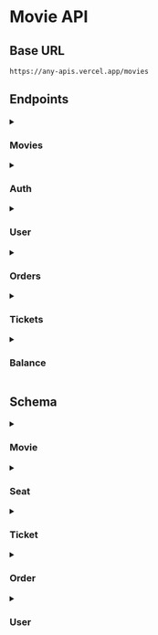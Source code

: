 # Movie API

## Base URL

```
https://any-apis.vercel.app/movies
```

## Endpoints

<details>
  <summary><h3>Movies</h3></summary>

<!-- Start | Get all movies -->

- <details>
    <summary><h4>Get all movies</h4></summary>

  Returns all movies with pagination. You can also search for movies by providing a query parameter.

  ```http
  GET /movies
  ```

  ##### Parameters

  |  Name   |   Type   | Description                  | Required | Default |
  | :-----: | :------: | ---------------------------- | :------: | :-----: |
  | `page`  | `number` | The page number              |   :x:    |   `1`   |
  | `limit` | `number` | The number of items per page |   :x:    |  `10`   |
  | `query` | `string` | The search query             |   :x:    |    -    |

  ##### Success Response

  ```json
  {
    "message": "Movies fetched successfully",
    "page": 1,
    "limit": 2,
    "totalPages": 4,
    "totalData": 8,
    "data": [
      {
        "id": 1,
        "title": "Avatar",
        "description": "A paraplegic marine dispatched to the moon Pandora on a unique mission becomes torn between following his orders and protecting the world he feels is his home.",
        "price": 10000,
        "releaseDate": "2009-12-18T00:00:00.000Z",
        "ageRating": 13,
        "poster": "https://ia.media-imdb.com/images/M/MV5BMTYwOTEwNjAzMl5BMl5BanBnXkFtZTcwODc5MTUwMw@@._V1_SX300.jpg",
        "seats": [
          {
            "id": 1,
            "number": 2,
            "isReserved": true,
            "movieId": 1,
            "createdAt": "2024-06-06T17:49:28.854Z",
            "updatedAt": "2024-06-06T17:49:28.854Z"
          },
          {
            "id": 2,
            "number": 3,
            "isReserved": true,
            "movieId": 1,
            "createdAt": "2024-06-06T17:49:28.876Z",
            "updatedAt": "2024-06-06T17:49:28.876Z"
          },
        ],
        "createdAt": "2024-06-06T12:00:26.003Z",
        "updatedAt": "2024-06-06T12:00:26.003Z"
      },
      {
        "id": 2,
        "title": "I Am Legend",
        "description": "Years after a plague kills most of humanity and transforms the rest into monsters, the sole survivor in New York City struggles valiantly to find a cure.",
        "price": 10000,
        "releaseDate": "2007-12-14T00:00:00.000Z",
        "ageRating": 13,
        "poster": "https://m.media-amazon.com/images/M/MV5BYTE1ZTBlYzgtNmMyNS00ZTQ2LWE4NjEtZjUxNDJkNTg2MzlhXkEyXkFqcGdeQXVyNjU0OTQ0OTY@._V1_.jpg",
        "seats": [
          {
            "id": 3,
            "number": 4,
            "isReserved": true,
            "movieId": 2,
            "createdAt": "2024-06-06T17:50:46.676Z",
            "updatedAt": "2024-06-06T17:50:46.676Z"
          },
          {
            "id": 4,
            "number": 5,
            "isReserved": true,
            "movieId": 2,
            "createdAt": "2024-06-06T17:50:46.715Z",
            "updatedAt": "2024-06-06T17:50:46.715Z"
          }
        ]
        "createdAt": "2024-06-01T17:29:39.301Z",
        "updatedAt": "2024-06-01T17:29:39.301Z"
      }
    ]
  }
  ```

  </details>

<!-- End | Get all movies -->

<!-- Start | Get a movie -->

- <details>
    <summary><h4>Get a movie</h4></summary>

  Returns a movie by its ID.

  ```http
  GET /movies/:id
  ```

  ##### Parameters

  | Name |   Type   | Description  |      Required      | Default |
  | :--: | :------: | ------------ | :----------------: | :-----: |
  | `id` | `number` | The movie ID | :heavy_check_mark: |    -    |

  ##### Success Response

  ```json
  {
    "message": "Movie fetched successfully",
    "data": {
      "id": 1,
      "title": "Avatar",
      "description": "A paraplegic marine dispatched to the moon Pandora on a unique mission becomes torn between following his orders and protecting the world he feels is his home.",
      "price": 10000,
      "releaseDate": "2009-12-18T00:00:00.000Z",
      "ageRating": 13,
      "poster": "https://ia.media-imdb.com/images/M/MV5BMTYwOTEwNjAzMl5BMl5BanBnXkFtZTcwODc5MTUwMw@@._V1_SX300.jpg",
      "seats": [
        {
          "id": 1,
          "number": 2,
          "isReserved": true,
          "movieId": 1,
          "createdAt": "2024-06-06T17:49:28.854Z",
          "updatedAt": "2024-06-06T17:49:28.854Z"
        },
        {
          "id": 2,
          "number": 3,
          "isReserved": true,
          "movieId": 1,
          "createdAt": "2024-06-06T17:49:28.876Z",
          "updatedAt": "2024-06-06T17:49:28.876Z"
        }
      ],
      "createdAt": "2024-06-06T12:00:26.003Z",
      "updatedAt": "2024-06-06T12:00:26.003Z"
    }
  }
  ```

  ##### Error Response

  - Movie not found

    **Status:** 404\
     **Status Text:** Movie not found

  </details>

<!-- End | Get a movie -->

<!-- Start | Get seats movie -->

- <details>
    <summary><h4>Get seats of a movie</h4></summary>

  Returns seats of a movie.

  ```http
  GET /movies/:id/seats
  ```

  ##### Parameters

  | Name |   Type   | Description  |      Required      | Default |
  | :--: | :------: | ------------ | :----------------: | :-----: |
  | `id` | `number` | The movie ID | :heavy_check_mark: |    -    |

  ##### Success Response

  ```json
  {
    "message": "Movie fetched successfully",
    "data": {
      "id": 1,
      "title": "Avatar",
      "description": "A paraplegic marine dispatched to the moon Pandora on a unique mission becomes torn between following his orders and protecting the world he feels is his home.",
      "price": 10000,
      "releaseDate": "2009-12-18T00:00:00.000Z",
      "ageRating": 13,
      "poster": "https://ia.media-imdb.com/images/M/MV5BMTYwOTEwNjAzMl5BMl5BanBnXkFtZTcwODc5MTUwMw@@._V1_SX300.jpg",
      "seats": [
        {
          "id": 1,
          "number": 2,
          "isReserved": true,
          "movieId": 1,
          "createdAt": "2024-06-06T17:49:28.854Z",
          "updatedAt": "2024-06-06T17:49:28.854Z"
        },
        {
          "id": 2,
          "number": 3,
          "isReserved": true,
          "movieId": 1,
          "createdAt": "2024-06-06T17:49:28.876Z",
          "updatedAt": "2024-06-06T17:49:28.876Z"
        }
      ],
      "createdAt": "2024-06-06T12:00:26.003Z",
      "updatedAt": "2024-06-06T12:00:26.003Z"
    }
  }
  ```

  ##### Error Response

  - Movie not found

    **Status:** 404\
    **Status Text:** Movie not found

  </details>

<!-- End | Get seats movie -->

<!-- Start | Books seats of a movie -->

- <details>
    <summary><h4>Books seats of a movie</h4></summary>

  Books seats of a movie.

  ```http
  POST /movies/:id/seats
  ```

  ##### Parameters

  | Name |   Type   | Description  |      Required      | Default |
  | :--: | :------: | ------------ | :----------------: | :-----: |
  | `id` | `number` | The movie ID | :heavy_check_mark: |    -    |

  ##### Header

  **Authorization:** `Bearer <token>`\
  **Content-Type:** `application/json`

  ##### Body

  |  Name   |    Type    | Description            |      Required      | Default |
  | :-----: | :--------: | ---------------------- | :----------------: | :-----: |
  | `seats` | `number[]` | Seat number to reserve | :white_check_mark: |    -    |

  ##### Success Response

  ```json
  {
    "message": "Success",
    "data": {
      "id": 3,
      "total": 20000,
      "tickets": [
        {
          "id": 11,
          "isCancelled": false,
          "seatId": 11,
          "seat": {
            "id": 11,
            "number": 20,
            "isReserved": true,
            "movieId": 1,
            "movie": {
              "id": 1,
              "title": "Avatar",
              "description": "A paraplegic marine dispatched to the moon Pandora on a unique mission becomes torn between following his orders and protecting the world he feels is his home.",
              "price": 10000,
              "releaseDate": "2009-12-18T00:00:00.000Z",
              "ageRating": 13,
              "poster": "https://ia.media-imdb.com/images/M/MV5BMTYwOTEwNjAzMl5BMl5BanBnXkFtZTcwODc5MTUwMw@@._V1_SX300.jpg",
              "createdAt": "2024-06-16T09:16:30.257Z",
              "updatedAt": "2024-06-16T09:16:30.257Z"
            },
            "createdAt": "2024-06-16T09:22:44.932Z",
            "updatedAt": "2024-06-16T09:22:44.932Z"
          },
          "orderId": 3,
          "createdAt": "2024-06-16T09:22:45.088Z",
          "updatedAt": "2024-06-16T09:22:45.088Z"
        },
        {
          "id": 12,
          "isCancelled": false,
          "seatId": 12,
          "seat": {
            "id": 12,
            "number": 21,
            "isReserved": true,
            "movieId": 1,
            "movie": {
              "id": 1,
              "title": "Avatar",
              "description": "A paraplegic marine dispatched to the moon Pandora on a unique mission becomes torn between following his orders and protecting the world he feels is his home.",
              "price": 10000,
              "releaseDate": "2009-12-18T00:00:00.000Z",
              "ageRating": 13,
              "poster": "https://ia.media-imdb.com/images/M/MV5BMTYwOTEwNjAzMl5BMl5BanBnXkFtZTcwODc5MTUwMw@@._V1_SX300.jpg",
              "createdAt": "2024-06-16T09:16:30.257Z",
              "updatedAt": "2024-06-16T09:16:30.257Z"
            },
            "createdAt": "2024-06-16T09:22:45.285Z",
            "updatedAt": "2024-06-16T09:22:45.285Z"
          },
          "orderId": 3,
          "createdAt": "2024-06-16T09:22:45.391Z",
          "updatedAt": "2024-06-16T09:22:45.391Z"
        }
      ],
      "userId": 1,
      "user": {
        "id": 1,
        "name": "Fauzan",
        "username": "fauzan",
        "email": "fauzan@email.com",
        "birthDate": "2003-10-04T00:00:00.000Z",
        "balance": 0,
        "createdAt": "2024-06-16T09:16:30.542Z",
        "updatedAt": "2024-06-16T09:22:44.827Z"
      },
      "createdAt": "2024-06-16T09:22:44.842Z",
      "updatedAt": "2024-06-16T09:22:44.842Z"
    }
  }
  ```

  ##### Error Response

  - Token not provided

    **Status:** 401\
    **Status Text:** Token not provided

  - User not found

    **Status:** 401\
    **Status Text:** User not found

  - Movie not found

    **Status:** 404\
    **Status Text:** Movie not found

  - Balance not enough

    **Status:** 400\
    **Status Text:** Balance not enough

  - Provided invalid or empty seats

    **Status:** 400\
    **Status Text:** Invalid seats

  - Seat's already reserved

    **Status:** 400\
    **Status Text:** Seat 1 of movie Avatar is already reserved

  </details>

<!-- End | Books seats of a movie -->

</details>

<details>
  <summary><h3>Auth</h3></summary>

<!-- Start | Login -->

- <details>
    <summary><h4>Login</h4></summary>

  Authenticating user

  ```http
  POST /login
  ```

  ##### Header

  **Content-Type:** `application/json`

  ##### Body

  |    Name    |   Type   | Description |      Required      | Default |
  | :--------: | :------: | ----------- | :----------------: | :-----: |
  | `username` | `string` | Username    | :white_check_mark: |    -    |
  | `password` | `string` | Password    | :white_check_mark: |    -    |

  ##### Success Response

  ```json
  {
    "message": "User login successfully",
    "data": "eyJhbGciOiJIUzI1NiIsInR5cCI6IkpXVCJ9.eyJpZCI6MSwiaWF0IjoxNzE3NTkyMjI3fQ.6NPkITZXL88T7KiGGDFZmUvO0glw7FodkqACRZiC0dg"
  }
  ```

  ##### Error Response

  - Invalid username or password

    **Status:** 401\
    **Status Text:** Invalid username or password

  </details>

<!-- End | Login -->

<!-- Start | Register -->

- <details>
    <summary><h4>Register</h4></summary>

  Registering a new user

  ```http
  POST /register
  ```

  ##### Header

  **Content-Type:** `application/json`

  ##### Body

  |    Name     |   Type   | Description |      Required      | Default |
  | :---------: | :------: | ----------- | :----------------: | :-----: |
  |   `name`    | `string` | Name        | :white_check_mark  |    -    |
  | `username`  | `string` | Username    | :white_check_mark: |    -    |
  |   `email`   | `string` | Email       | :white_check_mark: |    -    |
  | `password`  | `string` | Password    | :white_check_mark: |    -    |
  | `birthDate` | `string` | Birth date  | :white_check_mark: |    -    |

  ##### Success Response

  ```json
  {
    "message": "User created successfully",
    "data": {
      "id": 2,
      "name": "Malik Matoha",
      "username": "malik",
      "email": "malik@email.com",
      "birthDate": "2003-10-04T00:00:00.000Z",
      "balance": 100000,
      "orders": [],
      "createdAt": "2024-06-06T11:39:52.427Z",
      "updatedAt": "2024-06-06T11:39:52.427Z"
    }
  }
  ```

  ##### Error Response

  - Empty fields

    **Status:** 400\
    **Status Text:** All fields are required

  - Username already taken

    **Status:** 400\
    **Status Text:** Username is already taken

  - Email already taken

    **Status:** 400\
    **Status Text:** Email is already taken

  </details>

<!-- End | Register -->

</details>

<details>
  <summary><h3>User</h3></summary>

<!-- Start | Profile -->

- <details>
    <summary><h4>Profile</h4></summary>

  Returns the user profile

  ```http
  GET /me
  ```

  ##### Headers

  **Authorization:** `Bearer <token>`

  ##### Success Response

  ```json
  {
    "message": "User fetched successfully",
    "data": {
      "id": 1,
      "name": "Fauzan",
      "username": "fauzan",
      "email": "fauzan@email.com",
      "birthDate": "2003-10-04T00:00:00.000Z",
      "balance": 100000,
      "orders": [],
      "createdAt": "2024-06-06T11:17:43.794Z",
      "updatedAt": "2024-06-06T11:17:43.794Z"
    }
  }
  ```

  ##### Error Response

  - Token not provided

    **Status:** 401\
    **Status Text:** Token not provided

  - User not found

    **Status:** 401\
    **Status Text:** User not found

  </details>

<!-- End | Profile -->

</details>

<details>
  <summary><h3>Orders</h3></summary>

<!-- Start | Get all orders -->

- <details>
    <summary><h4>Get all orders</h4></summary>

  Returns all orders.

  ```http
  GET /orders
  ```

  ##### Header

  **Authorization:** `Bearer <token>`

  ##### Success Response

  ```json
  {
    "message": "Orders fetched successfully",
    "data": [
      {
        "id": 1,
        "tickets": [
          {
            "id": 1,
            "isCancelled": false,
            "seatId": 1,
            "seat": {
              "id": 1,
              "number": 4,
              "isReserved": true,
              "movieId": 2,
              "movie": {
                "id": 2,
                "title": "I Am Legend",
                "description": "Years after a plague kills most of humanity and transforms the rest into monsters, the sole survivor in New York City struggles valiantly to find a cure.",
                "price": 10000,
                "releaseDate": "2007-12-14T00:00:00.000Z",
                "ageRating": 13,
                "poster": "https://m.media-amazon.com/images/M/MV5BYTE1ZTBlYzgtNmMyNS00ZTQ2LWE4NjEtZjUxNDJkNTg2MzlhXkEyXkFqcGdeQXVyNjU0OTQ0OTY@._V1_.jpg",
                "createdAt": "2024-06-10T08:14:50.737Z",
                "updatedAt": "2024-06-10T08:14:50.737Z"
              },
              "tickets": [
                {
                  "id": 1,
                  "isCancelled": false,
                  "seatId": 1,
                  "orderId": 1,
                  "createdAt": "2024-06-10T10:48:29.778Z",
                  "updatedAt": "2024-06-10T10:48:29.778Z"
                }
              ],
              "createdAt": "2024-06-10T10:48:29.774Z",
              "updatedAt": "2024-06-10T10:48:29.774Z"
            },
            "orderId": 1,
            "createdAt": "2024-06-10T10:48:29.778Z",
            "updatedAt": "2024-06-10T10:48:29.778Z"
          },
          {
            "id": 2,
            "isCancelled": false,
            "seatId": 2,
            "seat": {
              "id": 2,
              "number": 5,
              "isReserved": true,
              "movieId": 2,
              "movie": {
                "id": 2,
                "title": "I Am Legend",
                "description": "Years after a plague kills most of humanity and transforms the rest into monsters, the sole survivor in New York City struggles valiantly to find a cure.",
                "price": 10000,
                "releaseDate": "2007-12-14T00:00:00.000Z",
                "ageRating": 13,
                "poster": "https://m.media-amazon.com/images/M/MV5BYTE1ZTBlYzgtNmMyNS00ZTQ2LWE4NjEtZjUxNDJkNTg2MzlhXkEyXkFqcGdeQXVyNjU0OTQ0OTY@._V1_.jpg",
                "createdAt": "2024-06-10T08:14:50.737Z",
                "updatedAt": "2024-06-10T08:14:50.737Z"
              },
              "tickets": [
                {
                  "id": 2,
                  "isCancelled": false,
                  "seatId": 2,
                  "orderId": 1,
                  "createdAt": "2024-06-10T10:48:29.792Z",
                  "updatedAt": "2024-06-10T10:48:29.792Z"
                }
              ],
              "createdAt": "2024-06-10T10:48:29.784Z",
              "updatedAt": "2024-06-10T10:48:29.784Z"
            },
            "orderId": 1,
            "createdAt": "2024-06-10T10:48:29.792Z",
            "updatedAt": "2024-06-10T10:48:29.792Z"
          }
        ],
        "userId": 1,
        "user": {
          "id": 1,
          "name": "Fauzan Radji",
          "username": "fauzan",
          "email": "fauzan@email.com",
          "birthDate": "2024-06-10T00:00:00.000Z",
          "balance": 100000,
          "createdAt": "2024-06-10T11:38:37.220Z",
          "updatedAt": "2024-06-10T11:38:37.220Z"
        },
        "createdAt": "2024-06-10T10:48:29.770Z",
        "updatedAt": "2024-06-10T10:48:29.770Z"
      }
    ]
  }
  ```

  ##### Error Response

  - Token not provided

    **Status:** 401\
    **Status Text:** Token not provided

  - User not found

    **Status:** 401\
    **Status Text:** User not found

  </details>

<!-- End | Get all orders -->

<!-- Start | Get an order -->

- <details>
    <summary><h4>Get an order</h4></summary>

  Returns an order by its ID.

  ```http
  GET /orders/:id
  ```

  ##### Parameters

  | Name |   Type   | Description |      Required      | Default |
  | :--: | :------: | ----------- | :----------------: | :-----: |
  | `id` | `number` | Order ID    | :heavy_check_mark: |    -    |

  ##### Header

  **Authorization:** `Bearer <token>`

  ##### Success Response

  ```json
  {
    "message": "Order fetched successfully",
    "data": {
      "id": 1,
      "total": 100000,
      "tickets": [
        {
          "id": 1,
          "isCancelled": false,
          "seatId": 1,
          "seat": {
            "id": 1,
            "number": 1,
            "isReserved": true,
            "movieId": 1,
            "movie": {
              "id": 1,
              "title": "Avatar",
              "description": "A paraplegic marine dispatched to the moon Pandora on a unique mission becomes torn between following his orders and protecting the world he feels is his home.",
              "price": 10000,
              "releaseDate": "2009-12-18T00:00:00.000Z",
              "ageRating": 13,
              "poster": "https://ia.media-imdb.com/images/M/MV5BMTYwOTEwNjAzMl5BMl5BanBnXkFtZTcwODc5MTUwMw@@._V1_SX300.jpg",
              "createdAt": "2024-06-11T00:43:19.750Z",
              "updatedAt": "2024-06-11T00:43:19.750Z"
            },
            "createdAt": "2024-06-11T00:51:23.470Z",
            "updatedAt": "2024-06-11T00:51:23.470Z"
          },
          "orderId": 1,
          "createdAt": "2024-06-11T00:51:23.481Z",
          "updatedAt": "2024-06-11T00:51:23.481Z"
        }
      ],
      "userId": 1,
      "user": {
        "id": 1,
        "name": "fauzan",
        "username": "fauzan",
        "email": "fauzan@email.com",
        "birthDate": "2024-06-11T00:00:00.000Z",
        "balance": 100000,
        "createdAt": "2024-06-11T00:46:12.151Z",
        "updatedAt": "2024-06-11T00:46:12.151Z"
      },
      "createdAt": "2024-06-11T00:51:23.464Z",
      "updatedAt": "2024-06-11T00:51:23.464Z"
    }
  }
  ```

  ##### Error Response

  - Token not provided

    **Status:** 401\
    **Status Text:** Token not provided

  - User not found

    **Status:** 401\
    **Status Text:** User not found

  - Invalid id or user doesn't have access to the order

    **Status:** 404\
    **Status Text:** Order not found

  </details>

<!-- End | Get an order -->

<!-- Start | Cancel an order -->

- <details>
    <summary><h4>Cancel an order</h4></summary>

  Returns an order by its ID.

  ```http
  DELETE /orders/:id
  ```

  ##### Parameters

  | Name |   Type   | Description |      Required      | Default |
  | :--: | :------: | ----------- | :----------------: | :-----: |
  | `id` | `number` | Order ID    | :heavy_check_mark: |    -    |

  ##### Header

  **Authorization:** `Bearer <token>`

  ##### Success Response

  ```json
  {
    "message": "Order cancelled and refunded successfully",
    "data": {
      "id": 1,
      "total": 20000,
      "tickets": [
        {
          "id": 1,
          "isCancelled": true,
          "seatId": 1,
          "seat": {
            "id": 1,
            "number": 1,
            "isReserved": false,
            "movieId": 1,
            "movie": {
              "id": 1,
              "title": "Avatar",
              "description": "A paraplegic marine dispatched to the moon Pandora on a unique mission becomes torn between following his orders and protecting the world he feels is his home.",
              "price": 10000,
              "releaseDate": "2009-12-18T00:00:00.000Z",
              "ageRating": 13,
              "poster": "https://ia.media-imdb.com/images/M/MV5BMTYwOTEwNjAzMl5BMl5BanBnXkFtZTcwODc5MTUwMw@@._V1_SX300.jpg",
              "createdAt": "2024-06-16T11:44:12.668Z",
              "updatedAt": "2024-06-16T11:44:12.668Z"
            },
            "createdAt": "2024-06-16T12:12:01.496Z",
            "updatedAt": "2024-06-16T12:12:23.968Z"
          },
          "orderId": 1,
          "createdAt": "2024-06-16T12:12:01.505Z",
          "updatedAt": "2024-06-16T12:12:23.946Z"
        },
        {
          "id": 2,
          "isCancelled": true,
          "seatId": 2,
          "seat": {
            "id": 2,
            "number": 2,
            "isReserved": false,
            "movieId": 1,
            "movie": {
              "id": 1,
              "title": "Avatar",
              "description": "A paraplegic marine dispatched to the moon Pandora on a unique mission becomes torn between following his orders and protecting the world he feels is his home.",
              "price": 10000,
              "releaseDate": "2009-12-18T00:00:00.000Z",
              "ageRating": 13,
              "poster": "https://ia.media-imdb.com/images/M/MV5BMTYwOTEwNjAzMl5BMl5BanBnXkFtZTcwODc5MTUwMw@@._V1_SX300.jpg",
              "createdAt": "2024-06-16T11:44:12.668Z",
              "updatedAt": "2024-06-16T11:44:12.668Z"
            },
            "createdAt": "2024-06-16T12:12:01.514Z",
            "updatedAt": "2024-06-16T12:12:24.025Z"
          },
          "orderId": 1,
          "createdAt": "2024-06-16T12:12:01.524Z",
          "updatedAt": "2024-06-16T12:12:23.994Z"
        }
      ],
      "userId": 1,
      "user": {
        "id": 1,
        "name": "Fauzan Radji",
        "username": "fauzan",
        "email": "fauzan@email.com",
        "birthDate": "2024-06-16T00:00:00.000Z",
        "balance": 100000,
        "createdAt": "2024-06-16T11:44:20.673Z",
        "updatedAt": "2024-06-16T12:12:24.075Z"
      },
      "createdAt": "2024-06-16T12:12:01.492Z",
      "updatedAt": "2024-06-16T12:12:01.492Z"
    }
  }
  ```

  ##### Error Response

  - Token not provided

    **Status:** 401\
    **Status Text:** Token not provided

  - User not found

    **Status:** 401\
    **Status Text:** User not found

  - Invalid id or user doesn't have access to the order

    **Status:** 404\
    **Status Text:** Order not found

  - Order already cancelled

    **Status:** 400\
    **Status Text:** Order is already cancelled

    </details>

<!-- End | Cancel an order -->

</details>

<details>
  <summary><h3>Tickets</h3></summary>

<!-- Start | Get all tickets -->

- <details>
  <summary><h4>Get all tickets</h4></summary>

  Returns all tickets.

  ```http
  GET /tickets
  ```

  ##### Header

  **Authorization:** `Bearer <token>`

  ##### Success Response

  ```json
  {
    "message": "Tickets fetched successfully",
    "data": [
      {
        "id": 1,
        "isCancelled": false,
        "seatId": 1,
        "seat": {
          "id": 1,
          "number": 1,
          "isReserved": true,
          "movieId": 1,
          "movie": {
            "id": 1,
            "title": "Avatar",
            "description": "A paraplegic marine dispatched to the moon Pandora on a unique mission becomes torn between following his orders and protecting the world he feels is his home.",
            "price": 10000,
            "releaseDate": "2009-12-18T00:00:00.000Z",
            "ageRating": 13,
            "poster": "https://ia.media-imdb.com/images/M/MV5BMTYwOTEwNjAzMl5BMl5BanBnXkFtZTcwODc5MTUwMw@@._V1_SX300.jpg",
            "createdAt": "2024-06-11T00:43:19.750Z",
            "updatedAt": "2024-06-11T00:43:19.750Z"
          },
          "createdAt": "2024-06-11T00:51:23.470Z",
          "updatedAt": "2024-06-11T00:51:23.470Z"
        },
        "orderId": 1,
        "order": {
          "id": 1,
          "total": 100000,
          "userId": 1,
          "user": {
            "id": 1,
            "name": "fauzan",
            "username": "fauzan",
            "email": "fauzan@email.com",
            "birthDate": "2024-06-11T00:00:00.000Z",
            "balance": 100000,
            "createdAt": "2024-06-11T00:46:12.151Z",
            "updatedAt": "2024-06-11T00:46:12.151Z"
          },
          "createdAt": "2024-06-11T00:51:23.464Z",
          "updatedAt": "2024-06-11T00:51:23.464Z"
        },
        "createdAt": "2024-06-11T00:51:23.481Z",
        "updatedAt": "2024-06-11T00:51:23.481Z"
      }
    ]
  }
  ```

  ##### Error Response

  - Token not provided

    **Status:** 401\
    **Status Text:** Token not provided

  - User not found

    **Status:** 401\
    **Status Text:** User not found

  </details>

<!-- End | Get all tickets -->

<!-- Start | Get a ticket -->

- <details>
  <summary><h4>Get a ticket</h4></summary>

  Returns a ticket by its ID.

  ```http
  GET /tickets/:id
  ```

  ##### Parameters

  | Name |   Type   | Description |      Required      | Default |
  | :--: | :------: | ----------- | :----------------: | :-----: |
  | `id` | `number` | Ticket ID   | :heavy_check_mark: |    -    |

  ##### Header

  **Authorization:** `Bearer <token>`

  ##### Success Response

  ```json
  {
    "message": "Ticket fetched successfully",
    "data": {
      "id": 1,
      "isCancelled": false,
      "seatId": 1,
      "seat": {
        "id": 1,
        "number": 1,
        "isReserved": true,
        "movieId": 1,
        "movie": {
          "id": 1,
          "title": "Avatar",
          "description": "A paraplegic marine dispatched to the moon Pandora on a unique mission becomes torn between following his orders and protecting the world he feels is his home.",
          "price": 10000,
          "releaseDate": "2009-12-18T00:00:00.000Z",
          "ageRating": 13,
          "poster": "https://ia.media-imdb.com/images/M/MV5BMTYwOTEwNjAzMl5BMl5BanBnXkFtZTcwODc5MTUwMw@@._V1_SX300.jpg",
          "createdAt": "2024-06-11T00:43:19.750Z",
          "updatedAt": "2024-06-11T00:43:19.750Z"
        },
        "createdAt": "2024-06-11T00:51:23.470Z",
        "updatedAt": "2024-06-11T00:51:23.470Z"
      },
      "orderId": 1,
      "order": {
        "id": 1,
        "total": 100000,
        "userId": 1,
        "user": {
          "id": 1,
          "name": "fauzan",
          "username": "fauzan",
          "email": "fauzan@email.com",
          "birthDate": "2024-06-11T00:00:00.000Z",
          "balance": 100000,
          "createdAt": "2024-06-11T00:46:12.151Z",
          "updatedAt": "2024-06-11T00:46:12.151Z"
        },
        "createdAt": "2024-06-11T00:51:23.464Z",
        "updatedAt": "2024-06-11T00:51:23.464Z"
      },
      "createdAt": "2024-06-11T00:51:23.481Z",
      "updatedAt": "2024-06-11T00:51:23.481Z"
    }
  }
  ```

  ##### Error Response

  - Token not provided

    **Status:** 401\
    **Status Text:** Token not provided

  - User not found

    **Status:** 401\
    **Status Text:** User not found

  - Invalid id or user doesn't have access to the ticket

    **Status:** 404\
    **Status Text:** Ticket not found

  </details>

<!-- End | Get a ticket -->

<!-- Start | Cancel a ticket -->

- <details>
    <summary><h4>Cancel a ticket</h4></summary>

  Cancel a ticket by its ID.

  ```http
  DELETE /tickets/:id
  ```

  ##### Parameters

  | Name |   Type   | Description |      Required      | Default |
  | :--: | :------: | ----------- | :----------------: | :-----: |
  | `id` | `number` | Ticket ID   | :heavy_check_mark: |    -    |

  ##### Header

  **Authorization:** `Bearer <token>`

  ##### Success Response

  ```json
  {
    "message": "Ticket cancelled and refunded successfully",
    "data": {
      "id": 2,
      "isCancelled": true,
      "seatId": 11,
      "seat": {
        "id": 11,
        "number": 3,
        "isReserved": false,
        "movieId": 4,
        "movie": {
          "id": 4,
          "title": "The Avengers",
          "description": "Earth's mightiest heroes must come together and learn to fight as a team if they are to stop the mischievous Loki and his alien army from enslaving humanity.",
          "price": 10000,
          "releaseDate": "2012-05-04T00:00:00.000Z",
          "ageRating": 13,
          "poster": "https://ia.media-imdb.com/images/M/MV5BMTk2NTI1MTU4N15BMl5BanBnXkFtZTcwODg0OTY0Nw@@._V1_SX300.jpg",
          "createdAt": "2024-06-11T00:43:19.764Z",
          "updatedAt": "2024-06-11T00:43:19.764Z"
        },
        "createdAt": "2024-06-16T08:51:42.442Z",
        "updatedAt": "2024-06-16T09:06:05.062Z"
      },
      "orderId": 2,
      "order": {
        "id": 2,
        "total": 40000,
        "userId": 1,
        "user": {
          "id": 1,
          "name": "fauzan",
          "username": "fauzan",
          "email": "fauzan@email.com",
          "birthDate": "2024-06-11T00:00:00.000Z",
          "balance": 170000,
          "createdAt": "2024-06-11T00:46:12.151Z",
          "updatedAt": "2024-06-16T09:06:05.180Z"
        },
        "createdAt": "2024-06-16T08:51:42.419Z",
        "updatedAt": "2024-06-16T08:51:42.419Z"
      },
      "createdAt": "2024-06-16T08:51:42.518Z",
      "updatedAt": "2024-06-16T08:51:42.518Z"
    }
  }
  ```

  ##### Error Response

  - Token not provided

    **Status:** 401\
    **Status Text:** Token not provided

  - User not found

    **Status:** 401\
    **Status Text:** User not found

  - Invalid id or user doesn't have access to the ticket

    **Status:** 404\
    **Status Text:** Ticket not found

  - Ticket already cancelled

    **Status:** 400\
    **Status Text:** Ticket is already cancelled

  </details>

<!-- End | Cancel a ticket -->

</details>

<details>
  <summary><h3>Balance</h3></summary>

<!-- Start | Top up balance -->

- <details>
    <summary><h4>Top up balance</h4></summary>

  Top up user's balance.

  ```http
  POST /balance
  ```

  ##### Header

  **Authorization:** `Bearer <token>`

  ##### Body

  |   Name   |   Type   | Description      |      Required      | Default |
  | :------: | :------: | ---------------- | :----------------: | :-----: |
  | `amount` | `number` | Amount to top up | :white_check_mark: |    -    |

  ##### Success Response

  ```json
  {
    "message": "Balance topped up successfully",
    "data": {
      "balance": 200000
    }
  }
  ```

  ##### Error Response

  - Token not provided

    **Status:** 401\
    **Status Text:** Token not provided

  - User not found

    **Status:** 401\
    **Status Text:** User not found

  - Empty, negative, or invalid amount

    **Status:** 400\
    **Status Text:** Invalid amount

  </details>

<!-- End | Top up balance -->

<!-- Start | Withdraw balance -->

- <details>
    <summary><h4>Withdraw balance</h4></summary>

  Withdraw user's balance.

  ```http
  DELETE /balance
  ```

  ##### Header

  **Authorization:** `Bearer <token>`

  ##### Body

  |   Name   |   Type   | Description        |      Required      | Default |
  | :------: | :------: | ------------------ | :----------------: | :-----: |
  | `amount` | `number` | Amount to withdraw | :white_check_mark: |    -    |

  ##### Success Response

  ```json
  {
    "message": "Balance withdrawn successfully",
    "data": {
      "balance": 100000
    }
  }
  ```

  ##### Error Response

  - Token not provided

    **Status:** 401\
    **Status Text:** Token not provided

  - User not found

    **Status:** 401\
    **Status Text:** User not found

  - Empty, negative, or invalid amount

    **Status:** 400\
    **Status Text:** Invalid amount

  - Balance not enough

    **Status:** 400\
    **Status Text:** Insufficient balance

  </details>

<!-- End | Withdraw balance -->

</details>

## Schema

<details>
  <summary><h3>Movie</h3></summary>

```typescript
type Movie = {
  id: number;
  title: string;
  description: string;
  price: number;
  releaseDate: Date;
  ageRating: number;
  poster: string;
  createdAt: string;
  updatedAt: string;

  seats: Seat[];
};
```

</details>

<details>
  <summary><h3>Seat</h3></summary>

```typescript
type Seat = {
  id: number;
  number: number;
  isReserved: boolean;
  createdAt: string;
  updatedAt: string;

  movieId: number;
  movie: Movie;

  tickets: Ticket[];
};
```

</details>

<details>
  <summary><h3>Ticket</h3></summary>

```typescript
type Ticket = {
  id: number;
  isCancelled: boolean;
  createdAt: string;
  updatedAt: string;

  seatId: number;
  seat: Seat;

  orderId: number;
  order: Order;
};
```

</details>

<details>
  <summary><h3>Order</h3></summary>

```typescript
type Order = {
  id: number;
  createdAt: string;
  updatedAt: string;

  tickets: Ticket[];

  userId: number;
  user: User;
};
```

</details>

<details>
  <summary><h3>User</h3></summary>

```typescript
type User = {
  id: number;
  name: string;
  username: string;
  email: string;
  password: number;
  birthDate: Date;
  balance: number;
  createdAt: string;
  updatedAt: string;

  orders: Order[];
};
```

</details>
